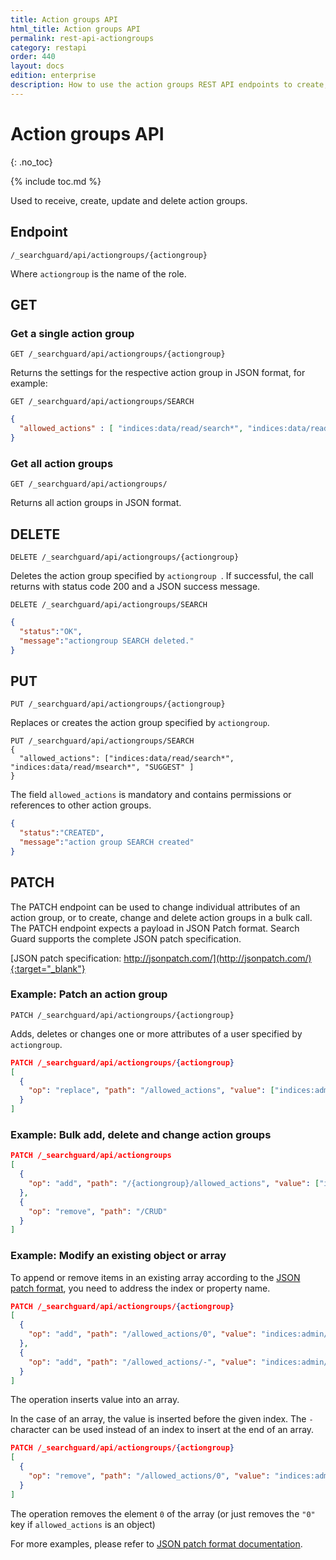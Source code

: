 ```yaml
---
title: Action groups API
html_title: Action groups API
permalink: rest-api-actiongroups
category: restapi
order: 440
layout: docs
edition: enterprise
description: How to use the action groups REST API endpoints to create, edit and delte Search Guard action groups.
---
```

<!---
Copyright 2022 floragunn GmbH
-->

# Action groups API
{: .no_toc}

{% include toc.md %}

Used to receive, create, update and delete action groups.

## Endpoint

```
/_searchguard/api/actiongroups/{actiongroup}
```
Where `actiongroup` is the name of the role.

## GET

### Get a single action group

```
GET /_searchguard/api/actiongroups/{actiongroup}
```
Returns the settings for the respective action group in JSON format, for example:

```
GET /_searchguard/api/actiongroups/SEARCH
```
```json
{
  "allowed_actions" : [ "indices:data/read/search*", "indices:data/read/msearch*", "SUGGEST" ]
}
```

### Get all action groups

```
GET /_searchguard/api/actiongroups/
```

Returns all action groups in JSON format.

## DELETE

```
DELETE /_searchguard/api/actiongroups/{actiongroup}
```

Deletes the action group specified by `actiongroup `. If successful, the call returns with status code 200 and a JSON success message.

```
DELETE /_searchguard/api/actiongroups/SEARCH
```
```json
{
  "status":"OK",
  "message":"actiongroup SEARCH deleted."
}
```

## PUT

```
PUT /_searchguard/api/actiongroups/{actiongroup}
```

Replaces or creates the action group specified by `actiongroup`.

```
PUT /_searchguard/api/actiongroups/SEARCH
{
  "allowed_actions": ["indices:data/read/search*", "indices:data/read/msearch*", "SUGGEST" ]
}
```
The field `allowed_actions` is mandatory and contains permissions or references to other action groups.

```json
{
  "status":"CREATED",
  "message":"action group SEARCH created"
}
```

## PATCH

The PATCH endpoint can be used to change individual attributes of an action group, or to create, change and delete action groups in a bulk call. The PATCH endpoint expects a payload in JSON Patch format. Search Guard supports the complete JSON patch specification.

[JSON patch specification: http://jsonpatch.com/](http://jsonpatch.com/){:target="_blank"}

### Example: Patch an action group

```
PATCH /_searchguard/api/actiongroups/{actiongroup}
```

Adds, deletes or changes one or more attributes of a user specified by `actiongroup`.

```json
PATCH /_searchguard/api/actiongroups/{actiongroup}
[ 
  { 
    "op": "replace", "path": "/allowed_actions", "value": ["indices:admin/create", "indices:admin/mapping/put"] 
  }
]
```

### Example: Bulk add, delete and change action groups

```json
PATCH /_searchguard/api/actiongroups
[ 
  { 
    "op": "add", "path": "/{actiongroup}/allowed_actions", "value": ["indices:admin/create", "indices:admin/mapping/put"] 
  },
  { 
    "op": "remove", "path": "/CRUD"
  }
]
```

### Example: Modify an existing object or array

To append or remove items in an existing array according to the [JSON patch format](http://jsonpatch.com/), you need to address the index or property name.

```json
PATCH /_searchguard/api/actiongroups/{actiongroup}
[
  {
    "op": "add", "path": "/allowed_actions/0", "value": "indices:admin/validate/query"
  },
  {
    "op": "add", "path": "/allowed_actions/-", "value": "indices:admin/shards/search_shards"
  }
]
```

The operation inserts value into an array.

In the case of an array, the value is inserted before the given index. The `-` character can be used instead of an index to insert at the end of an array.

```json
PATCH /_searchguard/api/actiongroups/{actiongroup}
[
  {
    "op": "remove", "path": "/allowed_actions/0", "value": "indices:admin/validate/query"
  }
]
```

The operation removes the element `0` of the array (or just removes the `"0"` key if `allowed_actions` is an object)

For more examples, please refer to [JSON patch format documentation](http://jsonpatch.com/).
